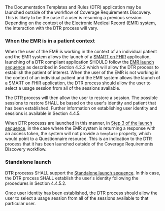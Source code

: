 The Documentation Templates and Rules (DTR) application may be launched outside of the workflow of Coverage Requirements Discovery. This is likely to be the case if a user is resuming a previous session. Depending on the context of the Electronic Medical Record (EMR) system, the interaction with the DTR process will vary.

### When the EMR is in a patient context
When the user of the EMR is working in the context of an individual patient and the EMR system allows the launch of a [SMART on FHIR](http://hl7.org/fhir/smart-app-launch) application, launching of a DTR compliant application SHOULD follow the [EMR launch sequence](http://hl7.org/fhir/smart-app-launch/#ehr-launch-sequence) as described in Section 4.2.2 which will allow the DTR process to establish the patient of interest. When the user of the EMR is not working in the context of an individual patient and the EMR system allows the launch of a SMART on FHIR application, the DTR process should allow the user to select a usage session from all of the sessions available.

The DTR process will then allow the user to restore a session. The possible sessions to restore SHALL be based on the user's identity and patient that has been established. Further information on establishing user identity and sessions is available in Section 4.4.5.

When DTR processs are launched in this manner, in [Step 3 of the launch sequence](http://hl7.org/fhir/smart-app-launch/#step-3-app-exchanges-authorization-code-for-access-token), in the case where the EMR system is returning a response with an access token, the system will not provide a `template` property, which would point to a Questionnaire resource. This is an indication to the DTR process that it has been launched outside of the Coverage Requirements Discovery workflow.

### Standalone launch
DTR processs SHALL support the [Standalone launch sequence](http://hl7.org/fhir/smart%2Dapp%2Dlaunch/#standalone-launch-sequence). In this case, the DTR process SHALL establish the user's identity following the procedures in Section 4.4.5.2.

Once user identity has been established, the DTR process should allow the user to select a usage session from all of the sessions available to that particular user.